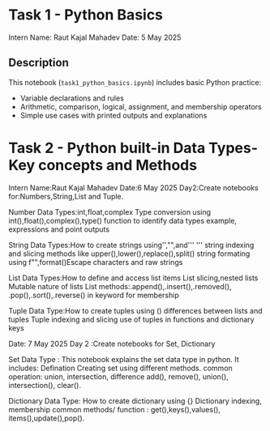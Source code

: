 # Task 1 - Python Basics

Intern Name: Raut Kajal Mahadev
Date: 5 May 2025

## Description

This notebook (`task1_python_basics.ipynb`) includes basic Python practice:
- Variable declarations and rules
- Arithmetic, comparison, logical, assignment, and membership operators
- Simple use cases with printed outputs and explanations

# Task 2 - Python built-in Data Types-Key concepts and Methods
Intern Name:Raut Kajal Mahadev
Date:6 May 2025 Day2:Create notebooks for:Numbers,String,List and Tuple.

Number Data Types:int,float,complex Type conversion using int(),float(),complex(),type() function to identify data types example,
expressions and point outputs

String Data Types:How to create strings using'',"",and''' ''' string indexing and slicing methods like upper(),lower(),replace(),split() 
string formating using f"",format()Escape characters and raw strings

List Data Types:How to define and access list items List slicing,nested lists Mutable nature of lists List methods:.append(),.insert(),.removed(),
.pop(),.sort(),.reverse() in keyword for membership

Tuple Data Type:How to create tuples using () differences between lists and tuples Tuple indexing and slicing use of tuples in functions and dictionary keys

Date: 7 May 2025 Day 2 :Create notebooks for Set, Dictionary

Set Data Type : This notebook explains the set data type in python. It includes: Defination Creating set using different methods. common operation: union, intersection, difference add(), remove(), union(), intersection(), clear().

Dictionary Data Type: How to create dictionary using {} Dictionary indexing, membership common methods/ function : get(),keys(),values(), items(),update(),pop().
